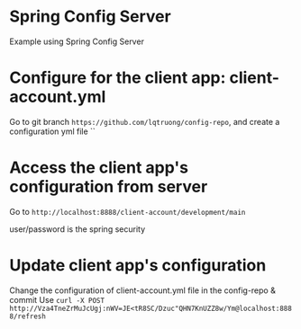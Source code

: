 # Spring Config Server
Example using Spring Config Server

# Configure for the client app: client-account.yml
Go to git branch `https://github.com/lqtruong/config-repo`, and create a configuration yml file ``

# Access the client app's configuration from server
Go to
`http://localhost:8888/client-account/development/main`

user/password is the spring security

# Update client app's configuration
Change the configuration of client-account.yml file in the config-repo & commit
Use `curl -X POST http://Vza4TneZrMuJcUgj:nWV=JE<tR8SC/Dzuc"QHN7KnUZZ8w/Ym@localhost:8888/refresh`

